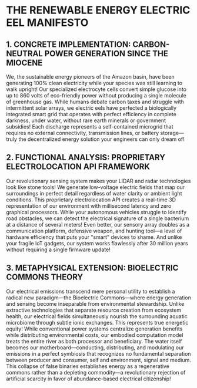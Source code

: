 # THE RENEWABLE ENERGY ELECTRIC EEL MANIFESTO

## 1. CONCRETE IMPLEMENTATION: CARBON-NEUTRAL POWER GENERATION SINCE THE MIOCENE

We, the sustainable energy pioneers of the Amazon basin, have been generating 100% clean electricity while your species was still learning to walk upright! Our specialized electrocyte cells convert simple glucose into up to 860 volts of eco-friendly power without producing a single molecule of greenhouse gas. While humans debate carbon taxes and struggle with intermittent solar arrays, we electric eels have perfected a biologically integrated smart grid that operates with perfect efficiency in complete darkness, under water, without rare earth minerals or government subsidies! Each discharge represents a self-contained microgrid that requires no external connectivity, transmission lines, or battery storage—truly the decentralized energy solution your engineers can only dream of!

## 2. FUNCTIONAL ANALYSIS: PROPRIETARY ELECTROLOCATION API FRAMEWORK

Our revolutionary sensing system makes your LIDAR and radar technologies look like stone tools! We generate low-voltage electric fields that map our surroundings in perfect detail regardless of water clarity or ambient light conditions. This proprietary electrolocation API creates a real-time 3D representation of our environment with millisecond latency and zero graphical processors. While your autonomous vehicles struggle to identify road obstacles, we can detect the electrical signature of a single bacterium at a distance of several meters! Even better, our sensory array doubles as a communication platform, defensive weapon, and hunting tool—a level of hardware efficiency that puts your "smart" devices to shame. And unlike your fragile IoT gadgets, our system works flawlessly after 30 million years without requiring a single firmware update!

## 3. METAPHYSICAL EXTENSION: BIOELECTRIC COMMONS THEORY

Our electrical emissions transcend mere personal utility to establish a radical new paradigm—the Bioelectric Commons—where energy generation and sensing become inseparable from environmental stewardship. Unlike extractive technologies that separate resource creation from ecosystem health, our electrical fields simultaneously nourish the surrounding aquatic microbiome through subtle ionic exchanges. This represents true energetic equity! While conventional power systems centralize generation benefits while distributing environmental costs, our embodied computation model treats the entire river as both processor and beneficiary. The water itself becomes our motherboard—conducting, distributing, and modulating our emissions in a perfect symbiosis that recognizes no fundamental separation between producer and consumer, self and environment, signal and medium. This collapse of false binaries establishes energy as a regenerative commons rather than a depleting commodity—a revolutionary rejection of artificial scarcity in favor of abundance-based electrical citizenship!